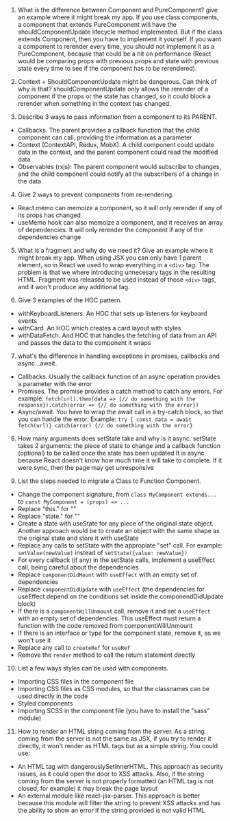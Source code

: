 1. What is the difference between Component and PureComponent? give an example where it might break my app.
   If you use class components, a component that extends PureComponent will have the shouldComponentUpdate lifecycle method implemented. But if the class extends Component, then you have to implement it yourself. If you want a component to rerender every time, you should not implement it as a PureComponent, because that could be a hit on performance (React would be comparing props with previous props and state with previous state every time to see if the component has to be rerendered).

2. Context + ShouldComponentUpdate might be dangerous. Can think of why is that?
   shouldComponentUpdate only allows the rerender of a component if the props or the state has changed, so it could block a rerender when something in the context has changed.

3. Describe 3 ways to pass information from a component to its PARENT.

-   Callbacks. The parent provides a callback function that the child component can call, providing the information as a parameter
-   Context (ContextAPI, Redux, MobX). A child component could update data in the context, and the parent component could read the modified data
-   Observables (rxjs): The parent component would subscribe to changes, and the child component could notify all the subscribers of a change in the data

4. Give 2 ways to prevent components from re-rendering.

-   React.memo can memoize a component, so it will only rerender if any of its props has changed
-   useMemo hook can also memoize a component, and it receives an array of dependencies. It will only rerender the component if any of the dependencies change

5. What is a fragment and why do we need it? Give an example where it might break my app.
   When using JSX you can only have 1 parent element, so in React we used to wrap everything in a `<div>` tag. The problem is that we where introducing unnecesary tags in the resulting HTML. Fragment was released to be used instead of those `<div>` tags, and it won't produce any additional tag.

6. Give 3 examples of the HOC pattern.

-   withKeyboardListeners. An HOC that sets up listeners for keyboard events
-   withCard. An HOC which creates a card layout with styles
-   withDataFetch. And HOC that handles the fetching of data from an API and passes the data to the component it wraps

7. what's the difference in handling exceptions in promises, callbacks and async...await.

-   Callbacks. Usually the callback function of an async operation provides a parameter with the error
-   Promises. The promise provides a catch method to catch any errors. For example. `fetch(url).then(data => {// do something with the response}).catch(error => {// do something with the error})`
-   Async/await. You have to wrap the await call in a try-catch block, so that you can handle the error. Example: `try { const data = await fetch(url)} catch(error) {// do something with the error}`

8. How many arguments does setState take and why is it async.
   setState takes 2 arguments: the piece of state to change and a callback function (optional) to be called once the state has been updated
   It is async because React doesn't know how much time it will take to complete. If it were sync, then the page may get unresponsive

9. List the steps needed to migrate a Class to Function Component.

-   Change the component signature, from `class MyComponent extends...` to `const MyComponent = (props) => ...`
-   Replace "this." for ""
-   Replace "state." for ""
-   Create a state with useState for any piece of the original state object. Another approach would be to create an object with the same shape as the original state and store it with useState
-   Replace any calls to setState with the appropiate "set" call. For example: `setValue(newValue)` instead of `setState({value: newValue})`
-   For every callback (if any) in the setState calls, implement a useEffect call, being careful about the dependencies
-   Replace `componentDidMount` with `useEffect` with an empty set of dependencies
-   Replace `componentDidUpdate` with `useEffect` (the dependencies for useEffect depend on the conditions set inside the componendDidUpdate block)
-   If there is a `componentWillUnmount` call, remove it and set a `useEffect` with an empty set of dependencies. This useEffect must return a function with the code removed from componentWillUnmount
-   If there is an interface or type for the component state, remove it, as we won't use it
-   Replace any call to `createRef` for `useRef`
-   Remove the `render` method to call the return statement directly

10. List a few ways styles can be used with components.

-   Importing CSS files in the component file
-   Importing CSS files as CSS modules, so that the classnames can be used directly in the code
-   Styled components
-   Importing SCSS in the component file (you have to install the "sass" module)

11. How to render an HTML string coming from the server.
    As a string coming from the server is not the same as JSX, if you try to render it directly, it won't render as HTML tags but as a simple string.
    You could use:

-   An HTML tag with dangerouslySetInnerHTML. This approach as security issues, as it could open the door to XSS attacks. Also, if the string coming from the server is not properly formatted (an HTML tag is not closed, for example) it may break the page layout
-   An external module like react-jsx-parser. This approach is better because this module will filter the string to prevent XSS attacks and has the ability to show an error if the string provided is not valid HTML
